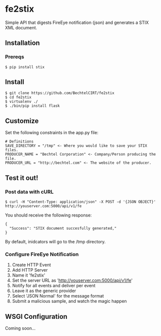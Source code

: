 # fe2stix
Simple API that digests FireEye notification (json) and generates a STIX XML document.

## Installation
### Prereqs
```
$ pip install stix
```

## Install
```
$ git clone https://github.com/BechtelCIRT/fe2stix
$ cd fe2stix
$ virtualenv ./
$ ./bin/pip install flask
```

## Customize
Set the following constraints in the app.py file:
```
# Definitions
SAVE_DIRECTORY = "/tmp" <- Where you would like to save your STIX files.
PRODUCER_NAME = "Bechtel Corporation" <- Company/Person producing the file.
PRODUCER_URL = "http://bechtel.com" <- The website of the producer.
```

## Test it out!
### Post data with cURL
```
$ curl -H "Content-Type: application/json" -X POST -d '{JSON OBJECT}' http://youserver.com:5000/api/v1/fe
```

You should receive the following response:
```
{
  "Success": "STIX document succesfully generated,"
}
```
By default, inidcators will go to the /tmp directory.

### Configure FireEye Notification
1. Create HTTP Event
2. Add HTTP Server
3. Name it 'fe2stix'
4. Set the server URL as 'http://youserver.com:5000/api/v1/fe'
5. Notify for all events and deliver per event
6. Leave it as the generic provider
7. Select 'JSON Normal' for the message format
8. Submit a malicious sample, and watch the magic happen

## WSGI Configuration
Coming soon...
